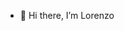 - 👋 Hi there, I’m Lorenzo

<!---
Lory147/Lory147 is a ✨ special ✨ repository because its `README.md` (this file) appears on your GitHub profile.
You can click the Preview link to take a look at your changes.
--->
